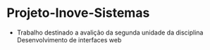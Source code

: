 # Projeto-Inove-Sistemas
- Trabalho destinado a avalição da segunda unidade da disciplina Desenvolvimento de interfaces web
